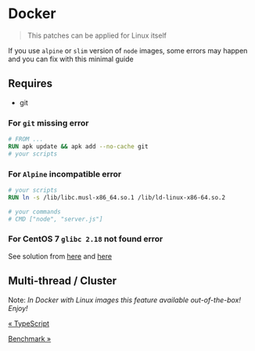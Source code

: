 # Docker

> This patches can be applied for Linux itself

If you use `alpine` or `slim` version of `node` images, some errors may happen and you can fix with this minimal guide

## Requires

- git

### For `git` missing error

```Dockerfile
# FROM ...
RUN apk update && apk add --no-cache git
# your scripts
```

### For `Alpine` incompatible error

```Dockerfile
# your scripts
RUN ln -s /lib/libc.musl-x86_64.so.1 /lib/ld-linux-x86-64.so.2

# your commands
# CMD ["node", "server.js"]
```

### For CentOS 7 `glibc 2.18` not found error

See solution from [here](https://serverfault.com/a/894689) and [here](https://serverfault.com/a/980302)

## Multi-thread / Cluster

Note: _In Docker with Linux images this feature available out-of-the-box! Enjoy!_

[&laquo; TypeScript](./typescript.md)

[Benchmark &raquo;](./benchmark.md)
